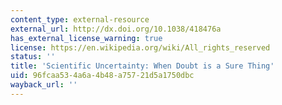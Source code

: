 ```yaml
---
content_type: external-resource
external_url: http://dx.doi.org/10.1038/418476a
has_external_license_warning: true
license: https://en.wikipedia.org/wiki/All_rights_reserved
status: ''
title: 'Scientific Uncertainty: When Doubt is a Sure Thing'
uid: 96fcaa53-4a6a-4b48-a757-21d5a1750dbc
wayback_url: ''
---
```

